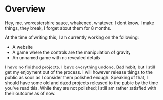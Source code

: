 # Overview

Hey, me. worcestershire sauce, whakened, whatever. I dont know.
I make things, they break, I forget about them for 8 months.

At the time of writing this, I am currently working on the following:
- A website
- A game where the controls are the manipulation of gravity
- An unnamed game with no revealed details

I have no finished projects. I leave everything undone. Bad habit, but I still get my enjoyment out of the process.
I will however release things to the public as soon as I consider them polished enough.
Speaking of that, I should have some old and dated projects released to the public by the time you've read this. While they are not polished; I still am rather satisfied with their outcome as of now.
